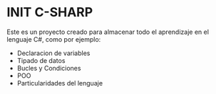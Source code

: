# INIT C-SHARP
Este es un proyecto creado para almacenar todo el aprendizaje en el lenguaje C#, como por ejemplo:

- Declaracion de variables
- Tipado de datos
- Bucles y Condiciones
- POO
- Particularidades del lenguaje

